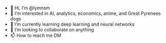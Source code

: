 - 👋 Hi, I’m @lymnsm
- 👀 I’m interested in AI, analytics, economics, anime, and Great Pyrenees dogs
- 🌱 I’m currently learning deep learning and neural networks
- 💞️ I’m looking to collaborate on anything
- 📫 How to reach me DM

<!---
lymnsm/lymnsm is a ✨ special ✨ repository because its `README.md` (this file) appears on your GitHub profile.
You can click the Preview link to take a look at your changes.
--->
